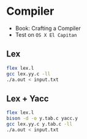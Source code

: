 # Compiler

- Book: Crafting a Compiler
- Test on `OS X El Capitan`

## Lex

```bash
flex lex.l
gcc lex.yy.c -ll
./a.out < input.txt
```

## Lex + Yacc

```bash
flex lex.l
bison -d -o y.tab.c yacc.y
gcc lex.yy.c y.tab.c -ll
./a.out < input.txt
```